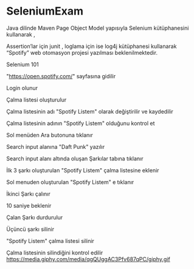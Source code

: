 # SeleniumExam
Java dilinde Maven Page Object Model yapısıyla Selenium kütüphanesini kullanarak ,

Assertion’lar için junit , loglama için ise log4j kütüphanesi kullanarak “Spotify” web otomasyon projesi yazılması beklenilmektedir.



Selenium 101


"https://open.spotify.com/" sayfasına gidilir 

Login olunur 

Çalma listesi oluşturulur 

Çalma listesinin adı "Spotify Listem" olarak değiştirilir ve kaydedilir 

Çalma listesinin adının "Spotify Listem" olduğunu kontrol et 

Sol menüden Ara butonuna tıklanır 

Search input alanına "Daft Punk" yazılır 

Search input alanı altında oluşan Şarkılar tabına tıklanır 

İlk 3 şarkı oluşturulan "Spotify Listem" çalma listesine eklenir 

Sol menuden oluşturulan "Spotify Listem" e tıklanır 

İkinci Şarkı çalınır 

10 saniye beklenir 

Çalan Şarkı durdurulur 

Üçüncü şarkı silinir 

"Spotify Listem" çalma listesi silinir 

Çalma listesinin silindiğini kontrol edilir 
https://media.giphy.com/media/qgQUggAC3Pfv687qPC/giphy.gif

